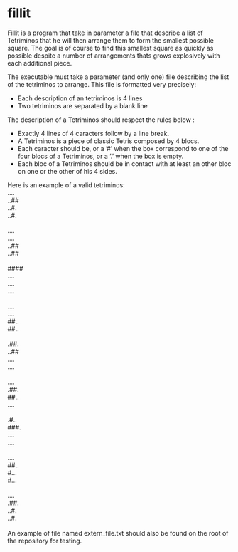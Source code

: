 # fillit
Fillit is a program that take in parameter a file that describe a list of Tetriminos that he will then arrange them to form the smallest possible square.
The goal is of course to find this smallest square as quickly as possible despite a number of arrangements thats grows explosively with each additional piece.

The executable must take a parameter (and only one) file describing the list of the tetriminos to arrange. 
This file is formatted very precisely:
- Each description of an tetriminos is 4 lines
- Two tetriminos are separated by a blank line

The description of a Tetriminos should respect the rules below :
- Exactly 4 lines of 4 caracters follow by a line break.
- A Tetriminos is a piece of classic Tetris composed by 4 blocs.
- Each caracter should be, or a ’#’ when the box correspond to one of the four blocs of a Tetriminos, 
or a ’.’ when the box is empty.
- Each bloc of a Tetriminos should be in contact with at least an other bloc on one or the other of his 4 sides.

Here is an example of a valid tetriminos:</br>
....</br>
..##</br>
..#.</br>
..#.</br>
</br>
....</br>
....</br>
..##</br>
..##</br>
</br>
####</br>
....</br>
....</br>
....</br>
</br>
....</br>
....</br>
##..</br>
##..</br>
</br>
.##.</br>
..##</br>
....</br>
....</br>
</br>
....</br>
.##.</br>
##..</br>
....</br>
</br>
.#..</br>
###.</br>
....</br>
....</br>
</br>
....</br>
##..</br>
#...</br>
#...</br>
</br>
....</br>
.##.</br>
..#.</br>
..#.</br>
</br>
An example of file named extern_file.txt should also be found on the root of the repository for testing.
